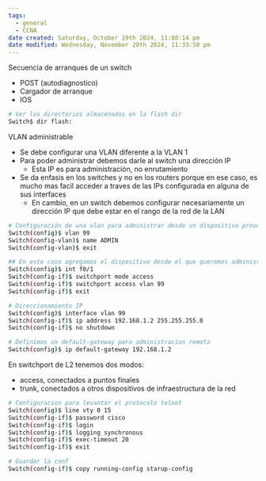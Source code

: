 ```yaml
---
tags:
  - general
  - CCNA
date created: Saturday, October 19th 2024, 11:08:14 pm
date modified: Wednesday, November 20th 2024, 11:33:50 pm
---
```


Secuencia de arranques de un switch
- POST (autodiagnostico)
- Cargador de arranque 
- IOS


``` bash
# Ver los directorios almacenados en la flash dir
Switch$ dir flash:
```

VLAN administrable
- Se debe configurar una VLAN diferente a la VLAN 1
- Para poder administrar debemos darle al switch una dirección IP
	- Esta IP es para administración, no enrutamiento
- Se da enfasis en los switches y no en los routers porque en ese caso, es mucho mas facil acceder a traves de las IPs configurada en alguna de sus interfaces
	- En cambio, en un switch debemos configurar necesariamente un dirección IP que debe estar en el rango de la red de la LAN

``` bash
# Configuración de una vlan para administrar desde un dispositivo proveniente de una interfaz especifica
Switch(config)$ vlan 99
Switch(config-vlan)$ name ADMIN
Switch(config-vlan)$ exit

## En este caso agregamos el dispositivo desde el que queremos administrar el equipo a la vlan 99
Switch(config)$ int f0/1
Switch(config-if)$ switchport mode access 
Switch(config-if)$ switchport access vlan 99
Switch(config-if)$ exit
```

``` bash
# Direccionamiento IP
Switch(config)$ interface vlan 99
Switch(config-if)$ ip address 192.168.1.2 255.255.255.0
Switch(config-if)$ no shutdown

# Definimos un default-gateway para administracion remota
Switch(config)$ ip default-gateway 192.168.1.2
```

En switchport de L2 tenemos dos modos:
- access, conectados a puntos finales
- trunk, conectados a otros dispositivos de infraestructura de la red

``` bash
# Configuracion para levantar el protocolo telnet
Switch(config)$ line vty 0 15
Switch(config-if)$ password cisco
Switch(config-if)$ login
Switch(config-if)$ logging synchronous
Switch(config-if)$ exec-timeout 20
Switch(config-if)$ exit
```

``` bash
# Guardar la conf
Switch(config-if)$ copy running-config starup-config
```

